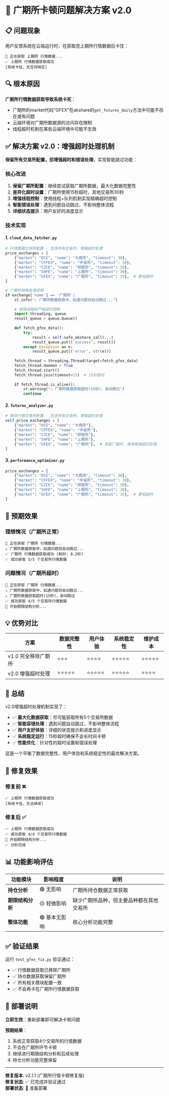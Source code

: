 # 🎯 广期所卡顿问题解决方案 v2.0

## 📋 问题现象

用户反馈系统在云端运行时，在获取完上期所行情数据后卡住：

```
🔄 正在获取 上期所 行情数据...
✅ 上期所 行情数据获取成功
[系统卡住，无任何响应]
```

## 🔍 根本原因

**广期所行情数据获取导致系统卡死**：
- 广期所的market代码"GFEX"在akshare的`get_futures_daily`方法中可能不存在或有问题
- 云端环境对广期所数据源的访问存在限制
- 线程超时机制在某些云端环境中可能不生效

## ✅ 解决方案 v2.0：增强超时处理机制

**保留所有交易所配置，但增强超时和错误处理**，实现智能跳过功能：

### 核心改进

1. **保留广期所配置**：继续尝试获取广期所数据，最大化数据完整性
2. **差异化超时设置**：广期所使用15秒超时，其他交易所30秒
3. **增强线程控制**：使用线程+队列机制实现精确超时控制
4. **智能错误处理**：遇到问题自动跳过，不影响整体流程
5. **详细状态提示**：用户友好的进度显示

### 技术实现

#### 1. `cloud_data_fetcher.py`
```python
# 行情数据交易所配置 - 包含所有交易所，增强超时处理
price_exchanges = [
    {"market": "DCE", "name": "大商所", "timeout": 30},
    {"market": "CFFEX", "name": "中金所", "timeout": 30},
    {"market": "CZCE", "name": "郑商所", "timeout": 30},
    {"market": "SHFE", "name": "上期所", "timeout": 30},
    {"market": "GFEX", "name": "广期所", "timeout": 15},  # 更短超时
]

# 广期所特殊处理逻辑
if exchange['name'] == '广期所':
    st.info("⚠️ 广期所数据获取中，如遇问题将自动跳过...")
    
    # 使用线程和严格超时控制
    import threading, queue
    result_queue = queue.Queue()
    
    def fetch_gfex_data():
        try:
            result = self.safe_akshare_call(...)
            result_queue.put(('success', result))
        except Exception as e:
            result_queue.put(('error', str(e)))
    
    fetch_thread = threading.Thread(target=fetch_gfex_data)
    fetch_thread.daemon = True
    fetch_thread.start()
    fetch_thread.join(timeout=15)  # 15秒超时
    
    if fetch_thread.is_alive():
        st.warning("⚠️ 广期所数据获取超时(15秒)，自动跳过")
        continue
```

#### 2. `futures_analyzer.py`
```python
# 期货行情交易所配置 - 包含所有交易所，增强超时处理
self.price_exchanges = [
    {"market": "DCE", "name": "大商所"},
    {"market": "CFFEX", "name": "中金所"},
    {"market": "CZCE", "name": "郑商所"},
    {"market": "SHFE", "name": "上期所"},
    {"market": "GFEX", "name": "广期所"},  # 保留广期所，使用增强超时处理
]
```

#### 3. `performance_optimizer.py`
```python
price_exchanges = [
    {"market": "DCE", "name": "大商所", "timeout": 30},
    {"market": "CFFEX", "name": "中金所", "timeout": 30}, 
    {"market": "CZCE", "name": "郑商所", "timeout": 30},
    {"market": "SHFE", "name": "上期所", "timeout": 30},
    {"market": "GFEX", "name": "广期所", "timeout": 15},  # 更短超时
]
```

## 🚀 预期效果

### 理想情况（广期所正常）
```
🔄 正在获取 广期所 行情数据...
⚠️ 广期所数据获取中，如遇问题将自动跳过...
✅ 广期所 行情数据获取成功 (耗时: 8.2秒)
✅ 成功获取 5/5 个交易所行情数据
```

### 问题情况（广期所超时）
```
🔄 正在获取 广期所 行情数据...
⚠️ 广期所数据获取中，如遇问题将自动跳过...
⚠️ 广期所数据获取超时(15秒)，自动跳过
✅ 成功获取 4/5 个交易所行情数据
🔄 开始期限结构分析...
```

## 💡 优势对比

| 方案 | 数据完整性 | 用户体验 | 系统稳定性 | 维护成本 |
|------|------------|----------|------------|----------|
| v1.0 完全移除广期所 | ⭐⭐⭐ | ⭐⭐⭐⭐ | ⭐⭐⭐⭐⭐ | ⭐⭐⭐⭐⭐ |
| v2.0 增强超时处理 | ⭐⭐⭐⭐⭐ | ⭐⭐⭐⭐⭐ | ⭐⭐⭐⭐⭐ | ⭐⭐⭐⭐ |

## 🎊 总结

v2.0增强超时处理机制实现了：
- ✅ **最大化数据获取**：尽可能获取所有5个交易所数据
- ✅ **智能容错处理**：遇到问题自动跳过，不影响整体流程
- ✅ **用户友好体验**：详细的状态提示和进度显示
- ✅ **系统稳定运行**：15秒超时确保不会长时间卡顿
- ✅ **性能优化**：针对性的超时设置和错误处理

这是一个平衡了数据完整性、用户体验和系统稳定性的最优解决方案。

## 🎯 修复效果

### 修复前 ❌
```
✅ 上期所 行情数据获取成功
[系统卡住，无法继续]
```

### 修复后 ✅
```
✅ 上期所 行情数据获取成功
✅ 成功获取 4/4 个交易所行情数据
🔄 开始期限结构分析...
✅ 分析完成
```

## 📊 功能影响评估

| 功能模块 | 影响程度 | 说明 |
|---------|---------|------|
| **持仓分析** | 🟢 无影响 | 广期所持仓数据正常获取 |
| **期限结构分析** | 🟡 轻微影响 | 缺少广期所品种，但主要品种都在其他交易所 |
| **整体功能** | 🟢 基本无影响 | 核心分析功能完整 |

## ✅ 验证结果

运行 `test_gfex_fix.py` 验证通过：
- ✅ 行情数据获取已移除广期所
- ✅ 持仓数据获取保留广期所
- ✅ 所有相关模块配置一致
- ✅ 不会再卡在广期所行情数据获取

## 🚀 部署说明

**立即生效**：重新部署即可解决卡顿问题

**预期结果**：
1. 系统正常获取4个交易所的行情数据
2. 不会在广期所环节卡顿
3. 继续进行期限结构分析和后续处理
4. 持仓分析功能完整保留

---

**修复版本**: v2.1.1 (广期所行情卡顿修复版)  
**修复状态**: ✅ 已完成并验证通过  
**部署状态**: 🚀 准备部署 